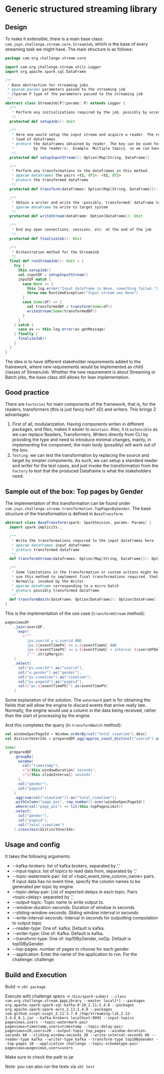 # Generic structured streaming library
 ## Design
 To make it extensible, there is a main base class: `com.joyn.challenge.stream.core.StreamJob`, which is the base of every streaming
 task we might have. The main structure is as follows: 
   ```scala
   package com.org.challenge.stream.core
   
   import com.org.challenge.stream.utils.Logger
   import org.apache.spark.sql.DataFrame
   
   /**
    * Base abstraction for streaming jobs.
    * @param params parameters passed to the streaming job
    * @tparam P type of the parameters passed to the streaming job
    */
   abstract class StreamJob[P](params: P) extends Logger {
     /**
      * Perform any initializations required by the job, possibly by accessing the params object.
      */
     protected def setupJob(): Unit
   
     /**
      * Here one would setup the input stream and acquire a reader. The reader has to be used to initiate the
      * load of dataframes.
      * @return the dataframes obtained by reader. The key can be used for uniquely identifying multiple sources loaded
      *         by the reader(s). Example: Multiple topics, so we can have <t1, df1>,<t2, df2>, ...
      */
     protected def setupInputStream(): Option[Map[String, DataFrame]]
   
     /**
      * Perform any transformations to the dataframes in this method.
      * @param dataframes the pairs <t1, df1>, <t2, df2>
      * @return the transformed dataframe
      */
     protected def transform(dataframes: Option[Map[String, DataFrame]]): DataFrame
   
     /**
      * Obtain a writer and write the (possibly, transformed) dataframe to the target system.
      * @param dataFrame to write to target system
      */
     protected def writeStream(dataFrame: Option[DataFrame]): Unit
   
     /**
      * End any open connections, sessions, etc. at the end of the job.
      */
     protected def finalizeJob(): Unit
   
     /**
      * Orchestration method for the StreamJob
      */
     final def runStreamJob(): Unit = {
       try {
         this.setupJob()
         val inputDF = setupInputStream()
         inputDF match {
           case None => {
             this.log.error("Input dataframe is None, something failed.")
             throw new RuntimeException("Input stream was None")
           }
           case Some(df) => {
             val transformedDF = transform(Some(df))
             writeStream(Some(transformedDF))
           }
         }
       } catch {
         case ex => this.log.error(ex.getMessage)
       } finally {
         finalizeJob()
       }
     }
   }

```
The idea is to have different stakeholder requirements added to the framework,
where new requirements would be implemented as child classes of StreamJob. Whether the new
requirement is about Streaming or Batch jobs, the base class still allows for lean implementation.

## Good practice
There are `Factories` for main components of the framework, that is,
for the readers, transformers (this is just fancy huh? xD) and writers.
This brings 2 advantages:
1. First of all, modularization. Having components writen in different packages,
and files, makes it easier to `maintain`. Also, it is `extensible` as we can replace
Readers, Transformers, Writers directly from CLI by providing the type and need to introduce
minimal changes, mainly, in implementing the component; the main body (possibly) will work out
of the box.
2. `Testing`: we can test the transformation by replacing the source and target by
simpler components. As such, we can setup a standard reader and writer for the test cases,
and just invoke the transformation from the `Factory` to test that the produced Dataframe is what the stakeholders need.
 
## Sample out of the box: Top pages by Gender
The implementation of this transformation can be found under 
`com.joyn.challenge.stream.transformation.TopPagesByGender`. The
base structure of the transformation is defined in `BaseTransform`.

```scala
abstract class BaseTransform(spark: SparkSession, params: Params) {
  import spark.implicits._

  /**
   * Write the transformations required to the input dataframes here
   * @param dataframes input dataframes
   * @return transformed dataframe
   */
  def transformStream(dataframes: Option[Map[String, DataFrame]]): Option[DataFrame]

  /**
   * Some limitations in the transformation or custom actions might be required,
   * use this method to implement final transformations required, that will be executed in micro-batches.
   * Normally, invoked by the Writer.
   * @param dataFrame corresponding to a micro-batch
   * @return possibly transformed dataframe
   */
  def transformBatch(dataFrame: Option[DataFrame]): Option[DataFrame]
}
```
This is the implementation of the use case (`transformStream` method):
```scala
pageviewsDF
    .join(usersDF,
      expr(
        s"""
          |pv.userid = u.userid AND
          |pv.${eventTimePV} >= u.${eventTimeU} AND
          |pv.${eventTimePV} <= u.${eventTimeU} + interval ${usersDFDelay} seconds
          |""".stripMargin)
    )
    .select(
      col("pv.userId").as("userid"),
      col("u.gender").as("gender"),
      col("pv.viewtime").as("viewtime"),
      col("pv.pageid").as("pageid"),
      col(s"pv.${eventTimePV}").as(eventTimePV)
    )
```
Some explanation of the solution. The `watermark` part is for obtaining the fields that will allow the engine
to discard events that arrive really late. Normally, the engine would
use a column in the data being received, rather than the start of processing
by the engine.

And this completes the query (in `transformBatch` method):
```scala
val windowSpecPageId = Window.orderBy(col("total_viewtime").desc)
val distinctUserIds = preparedDF.agg(approx_count_distinct("userid").as("distinct_user_ids"))

Some(
  preparedDF
    .groupBy(
      window(
        col("timestamp"),
        s"${this.windowDuration} seconds",
        s"${this.slideInterval} seconds"
      ),
      col("gender"),
      col("pageid")
    )
    .agg(sum(col("viewtime")).as("total_viewtime"))
    .withColumn("page_pos", row_number().over(windowSpecPageId))
    .where(col("page_pos") <= lit(this.topPagesLimit))
    .select(
      col("gender"),
      col("pageid"),
      col("total_viewtime")
    ).crossJoin(distinctUserIds)
```

## Usage and config
It takes the following arguments: 
* --kafka-brokers: list of kafka brokers, separated by ','
* --input-topics: list of topics to read data from, separated by ','
* --topic-watermark-pair: list of <topic,event_time_column_name> pairs. If input data has no event time, specify the column names to be generated per topic by engine
* --topic-delay-pair: List of expected delays in each topic. Pairs <topic=delay> separated by ','
* --output-topic: Topic name to write output to.
* --window-duration-seconds: Duration of window in seconds
* --sliding-window-seconds: Sliding window interval in seconds
* --write-interval-seconds: Interval in seconds for outputting computation to output topic
* --reader-type: One of: kafka. Default is kafka.
* --writer-type: One of: Kafka. Default is kafka.
* --transform-type: One of: top10ByGender, noOp. Default is top10ByGender.
* --top-pages: number of pages to choose for each gender.
* --application: Enter the name of the application to run. For the challenge: challenge

## Build and Execution
Build -> `sbt package`

Execute with challenge specs -> `/bin/spark-submit --class com.org.challenge.stream.AppLibrary --master local[*] --packages org.apache.spark:spark-sql-kafka-0-10_2.11:2.4.0 --packages org.apache.spark:spark-avro_2.11:2.4.0 --packages com.github.scopt:scopt_2.11:3.7.0 /tmp/streaming-lib_2.12-2.4.6_0.1.jar --kafka-brokers localhost:9092 --input-topics pageviews,users --topic-watermark-pair pageviews=timestamp,users=timestamp --topic-delay-pair pageviews=20,users=20 --output-topic top_pages --window-duration-seconds 60 --sliding-window-seconds 30 --write-interval-seconds 60 --reader-type kafka --writer-type kafka --transform-type top10ByGender --top-pages 10 --application challenge --topic-schematype-pair pageviews=pageviews,users=users`

Make sure to check the path to jar

Note: you can also run the tests via `sbt test` 